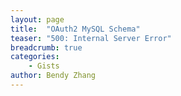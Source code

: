 ```yaml
---
layout: page
title:  "OAuth2 MySQL Schema"
teaser: "500: Internal Server Error"
breadcrumb: true
categories:
    - Gists
author: Bendy Zhang
---
```




